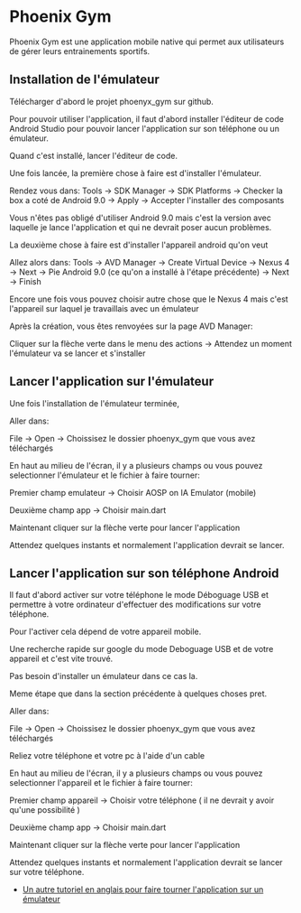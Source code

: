 # Phoenix Gym

Phoenix Gym est une application mobile native qui permet aux utilisateurs de gérer leurs entrainements sportifs.

## Installation de l'émulateur

Télécharger d'abord le projet phoenyx_gym sur github.

Pour pouvoir utiliser l'application, il faut d'abord installer l'éditeur de code Android Studio pour pouvoir lancer l'application sur son téléphone ou un émulateur.

Quand c'est installé, lancer l'éditeur de code.

Une fois lancée, la première chose à faire est d'installer l'émulateur.

Rendez vous dans:
Tools -> SDK Manager -> SDK Platforms -> Checker la box a coté de Android 9.0 -> Apply -> Accepter l'installer des composants

Vous n'êtes pas obligé d'utiliser Android 9.0 mais c'est la version avec laquelle je lance l'application et qui ne devrait poser aucun problèmes.

La deuxième chose à faire est d'installer l'appareil android qu'on veut

Allez alors dans:
Tools -> AVD Manager -> Create Virtual Device -> Nexus 4 -> Next -> Pie Android 9.0 (ce qu'on a installé à l'étape précédente) -> Next 
-> Finish

Encore une fois vous pouvez choisir autre chose que le Nexus 4 mais c'est l'appareil sur laquel je travaillais avec un émulateur

Après la création, vous êtes renvoyées sur la page AVD Manager:

Cliquer sur la flèche verte dans le menu des actions -> Attendez un moment l'émulateur va se lancer et s'installer

## Lancer l'application sur l'émulateur

Une fois l'installation de l'émulateur terminée,

Aller dans:

File -> Open -> Choissisez le dossier phoenyx_gym que vous avez téléchargés

En haut au milieu de l'écran, il y a plusieurs champs ou vous pouvez selectionner l'émulateur et le fichier à faire tourner:

Premier champ emulateur -> Choisir AOSP on IA Emulator (mobile)

Deuxième champ app -> Choisir main.dart

Maintenant cliquer sur la flèche verte pour lancer l'application

Attendez quelques instants et normalement l'application devrait se lancer.

## Lancer l'application sur son téléphone Android

Il faut d'abord activer sur votre téléphone le mode Déboguage USB et permettre à votre ordinateur d'effectuer des modifications sur votre téléphone.

Pour l'activer cela dépend de votre appareil mobile. 

Une recherche rapide sur google du mode Deboguage USB et de votre appareil et c'est vite trouvé.

Pas besoin d'installer un émulateur dans ce cas la.

Meme étape que dans la section précédente à quelques choses pret.

Aller dans:

File -> Open -> Choissisez le dossier phoenyx_gym que vous avez téléchargés

Reliez votre téléphone et votre pc à l'aide d'un cable

En haut au milieu de l'écran, il y a plusieurs champs ou vous pouvez selectionner l'appareil et le fichier à faire tourner:

Premier champ appareil -> Choisir votre téléphone ( il ne devrait y avoir qu'une possibilité )

Deuxième champ app -> Choisir main.dart

Maintenant cliquer sur la flèche verte pour lancer l'application

Attendez quelques instants et normalement l'application devrait se lancer sur votre téléphone.

- [Un autre tutoriel en anglais pour faire tourner l'application sur un émulateur](https://developer.android.com/studio/run/emulator)
